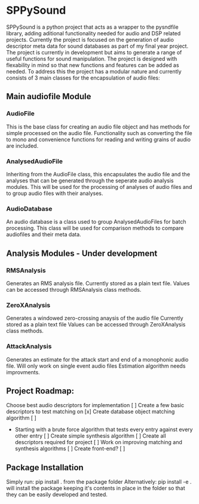 # SPPySound

SPPySound is a python project that acts as a wrapper to the pysndfile library, adding aditional functionality needed for audio and DSP related projects.
Currently the project is focused on the generation of audio descriptor meta data for sound databases as part of my final year project. 
The project is currently in development but aims to generate a range of useful functions for sound manipulation.
The project is designed with flexability in mind so that new functions and features can be added as needed.
To address this the project has a modular nature and currently consists of 3 main classes for the encapsulation of audio files:

## Main audiofile Module

### AudioFile

This is the base class for creating an audio file object and has methods for simple processed on the audio file.
Functionality such as converting the file to mono and convenience functions for reading and writing grains of audio are included.

### AnalysedAudioFile

Inheriting from the AudioFile class, this encapsulates the audio file and the analyses that can be generated through the seperate audio analysis modules.
This will be used for the processing of analyses of audio files and to group audio files with their analyses.

### AudioDatabase

An audio database is a class used to group AnalysedAudioFiles for batch processing. 
This class will be used for comparison methods to compare audiofiles and their meta data.

## Analysis Modules - Under development

### RMSAnalysis
Generates an RMS analysis file.
Currently stored as a plain text file. 
Values can be accessed through RMSAnalysis class methods.

### ZeroXAnalysis
Generates a windowed zero-crossing anaysis of the audio file
Currently stored as a plain text file
Values can be accessed through ZeroXAnalysis class methods.

### AttackAnalysis
Generates an estimate for the attack start and end of a monophonic audio file.
Will only work on single event audio files
Estimation algorithm needs improvments.

## Project Roadmap:
Choose best audio descriptors for implementation                                                [ ]
Create a few basic descriptors to test matching on                                              [x]
Create database object matching algorithm                                                       [ ]
- Starting with a brute force algorithm that tests every entry against every other entry        [ ]
Create simple synthesis algorithm                                                               [ ]
Create all descriptors required for project                                                     [ ]
Work on improving matching and synthesis algorithms                                             [ ]
Create front-end?                                                                               [ ]

## Package Installation
Simply run:
pip install .
from the package folder
Alternatively:
pip install -e .
will install the package keeping it's contents in place in the folder so that they can be easily developed and tested.
